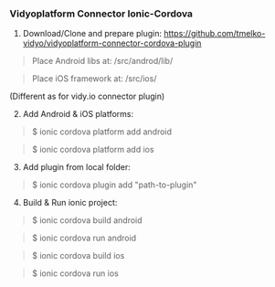 ### Vidyoplatform Connector Ionic-Cordova

1. Download/Clone and prepare plugin: https://github.com/tmelko-vidyo/vidyoplatform-connector-cordova-plugin
> Place Android libs at: /src/androd/lib/

> Place iOS framework at: /src/ios/

(Different as for vidy.io connector plugin)

2. Add Android & iOS platforms:

> $ ionic cordova platform add android

> $ ionic cordova platform add ios

3. Add plugin from local folder:

> $ ionic cordova plugin add "path-to-plugin"
  
4. Build & Run ionic project:

> $ ionic cordova build android

> $ ionic cordova run android

> $ ionic cordova build ios

> $ ionic cordova run ios
